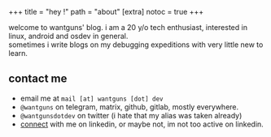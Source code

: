 +++
title = "hey !"
path = "about"
[extra]
notoc = true
+++

welcome to wantguns' blog.
i am a 20 y/o tech enthusiast, interested in linux, android and osdev in
general.   
sometimes i write blogs on my debugging expeditions with very
little new to learn. 

## contact me

- email me at `mail [at] wantguns [dot] dev`
- `@wantguns` on telegram, matrix, github, gitlab, mostly everywhere.
- `@wantgunsdotdev` on twitter (i hate that my alias was taken already)
- [connect](https://www.linkedin.com/in/gunwant-jain/) with me on
  linkedin, or maybe not, im not too active on linkedin.
